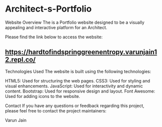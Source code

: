# Architect-s-Portfolio

Website Overview
The is a Portfolio website designed to be a visually appealing and interactive platform for an Architect.

Please find the link below to access the website:

https://hardtofindspringgreenentropy.varunjain12.repl.co/
-

Technologies Used
The website is built using the following technologies:

HTML5: Used for structuring the web pages.
CSS3: Used for styling and visual enhancements.
JavaScript: Used for interactivity and dynamic content.
Bootstrap: Used for responsive design and layout.
Font Awesome: Used for adding icons to the website.

Contact
If you have any questions or feedback regarding this project, please feel free to contact the project maintainers:

Varun Jain
